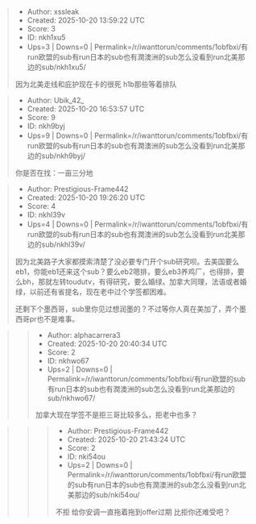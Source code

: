 > - Author: xssleak
> - Created: 2025-10-20 13:59:22 UTC
> - Score: 3
> - ID: nkh1xu5
> - Ups=3 | Downs=0 | Permalink=/r/iwanttorun/comments/1obfbxi/有run欧盟的sub有run日本的sub也有潤澳洲的sub怎么没看到run北美那边的sub/nkh1xu5/
>
> 因为北美走线和庇护现在卡的很死 h1b那些等着排队

> - Author: Ubik_42_
> - Created: 2025-10-20 16:53:57 UTC
> - Score: 9
> - ID: nkh9byj
> - Ups=9 | Downs=0 | Permalink=/r/iwanttorun/comments/1obfbxi/有run欧盟的sub有run日本的sub也有潤澳洲的sub怎么没看到run北美那边的sub/nkh9byj/
>
> 你是否在找：一亩三分地

> - Author: Prestigious-Frame442
> - Created: 2025-10-20 19:26:20 UTC
> - Score: 4
> - ID: nkhl39v
> - Ups=4 | Downs=0 | Permalink=/r/iwanttorun/comments/1obfbxi/有run欧盟的sub有run日本的sub也有潤澳洲的sub怎么没看到run北美那边的sub/nkhl39v/
>
> 因为北美路子大家都摸索清楚了没必要专门开个sub研究呗。去美国要么eb1，你能eb1还来这个sub？要么eb2嗯排，要么eb3养鸡厂，也得排，要么bh，那就左转toudutv，有得研究，要么婚绿。加拿大同理，法语或者婚绿，以前还有省提名，现在老中过个学签都困难。
> 
> 还剩下个墨西哥，sub里你见过想润墨的？不过等你人真在美加了，弄个墨西哥pr也不是难事。

>> - Author: alphacarrera3
>> - Created: 2025-10-20 20:40:34 UTC
>> - Score: 2
>> - ID: nkhwo67
>> - Ups=2 | Downs=0 | Permalink=/r/iwanttorun/comments/1obfbxi/有run欧盟的sub有run日本的sub也有潤澳洲的sub怎么没看到run北美那边的sub/nkhwo67/
>>
>> 加拿大现在学签不是拒三哥比较多么，拒老中也多？

>>> - Author: Prestigious-Frame442
>>> - Created: 2025-10-20 21:43:24 UTC
>>> - Score: 2
>>> - ID: nki54ou
>>> - Ups=2 | Downs=0 | Permalink=/r/iwanttorun/comments/1obfbxi/有run欧盟的sub有run日本的sub也有潤澳洲的sub怎么没看到run北美那边的sub/nki54ou/
>>>
>>> 不拒 给你安调一直拖着拖到offer过期 比拒你还难受吧？
